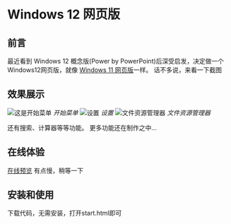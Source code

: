 # Windows 12 网页版

## 前言
最近看到 Windows 12 概念版(Power by PowerPoint)后深受启发，决定做一个Windows12网页版，就像 [Windows 11 网页版](https://win11.blueedge.me/)一样。
话不多说，来看一下截图

## 效果展示
![这是开始菜单](https://user-images.githubusercontent.com/71509955/187807323-c749853e-a9ec-497c-9547-3d87ab0f3e72.png)
*开始菜单*
![设置](https://user-images.githubusercontent.com/71509955/187807334-32ce9484-8e96-4e1e-ac61-54dac069d036.png)
*设置*
![文件资源管理器](https://user-images.githubusercontent.com/71509955/188390819-362a2986-95cb-4d79-84e4-333b4136a792.png)
*文件资源管理器*

还有搜索、计算器等等功能。
更多功能还在制作之中...

## 在线体验
[在线预览](https://tjy-gitnub.github.io/win12/start.html)
有点慢，稍等一下

## 安装和使用
下载代码，无需安装，打开start.html即可
